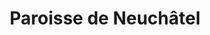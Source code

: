 ---
title: Paroisse de Neuchâtel
name: Neuchâtel
site: https://www.eren.ch/neuchatel/
territoire:
    - Neuchâtel
NPA:
    - 2000
meta:
    - Chaumont
---